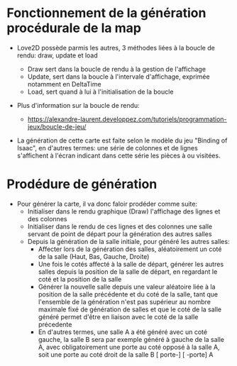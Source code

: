 # Fonctionnement de la génération procédurale de la map

- Love2D possède parmis les autres, 3 méthodes liées à la boucle de rendu: draw, update et load

	- Draw sert dans la boucle de rendu à la gestion de l'affichage
	- Update, sert dans la boucle à l'intervale d'affichage, exprimée notamment en DeltaTime
	- Load, sert quand à lui à l'initialisation de la boucle

- Plus d'information sur la boucle de rendu:
	- https://alexandre-laurent.developpez.com/tutoriels/programmation-jeux/boucle-de-jeu/
- La génération de cette carte est faite selon le modèle du jeu "Binding of Isaac", en d'autres termes: une série de colonnes et de lignes s'affichent à l'écran indicant dans cette série les pièces à ou visitées.

# Prodédure de génération

- Pour générer la carte, il va donc faloir prodéder comme suite:
	- Initialiser dans le rendu graphique (Draw) l'affichage des lignes et des colonnes
	- Initialiser dans le rendu de ces lignes et des colonnes une salle servant de point de départ pour la génération des autres salles
	- Depuis la génération de la salle initiale, pour généré les autres salles:
		- Affecter lors de la génération des salles, aléatoirement un coté de la salle (Haut, Bas, Gauche, Droite)
		- Une fois le cotés affecté à la salle de départ, générer les autres salles depuis la position de la salle de départ, en regardant le coté et la position de la salle
		- Générer la nouvelle salle depuis une valeur aléatoire liée à la position de la salle précédente et du coté de la salle, tant que l'ensemble de la génération n'est pas supérieur au nombre maximale fixé de génération de salles et que le coté de la salle généré permet d'être en liaison avec le coté de la salle précedente
		- En d'autres termes, une salle A a été généré avec un coté gauche, la salle B sera par exemple généré à gauche de la salle A, avec obligatoirement une porte au coté opposé à la salle A, soit une porte au coté droit de la salle B [ porte-] [ -porte] A